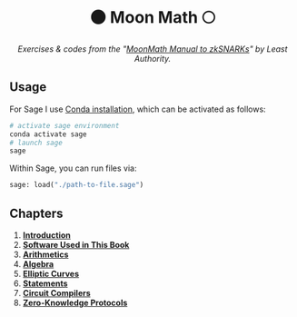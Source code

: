 <p align="center">
  <h1 align="center">
    🌑 Moon Math 🌕
  </h1>
  <p align="center">
    <i>Exercises & codes from the "<a href="https://leastauthority.com/community-matters/moonmath-manual/">MoonMath Manual to zkSNARKs</a>" by Least Authority.</i>
  </p>
</p>

## Usage

For Sage I use [Conda installation](https://doc.sagemath.org/html/en/installation/conda.html), which can be activated as follows:

```sh
# activate sage environment
conda activate sage
# launch sage
sage
```

Within Sage, you can run files via:

```py
sage: load("./path-to-file.sage")
```

## Chapters

1. [**Introduction**](./introduction/)
2. [**Software Used in This Book**](./software/)
3. [**Arithmetics**](./arithmetics/)
4. [**Algebra**](./algebra/)
5. [**Elliptic Curves**](./elliptic-curves/)
6. [**Statements**](./statements/)
7. [**Circuit Compilers**](./circuit-compilers/)
8. [**Zero-Knowledge Protocols**](./zero-knowledge/)
